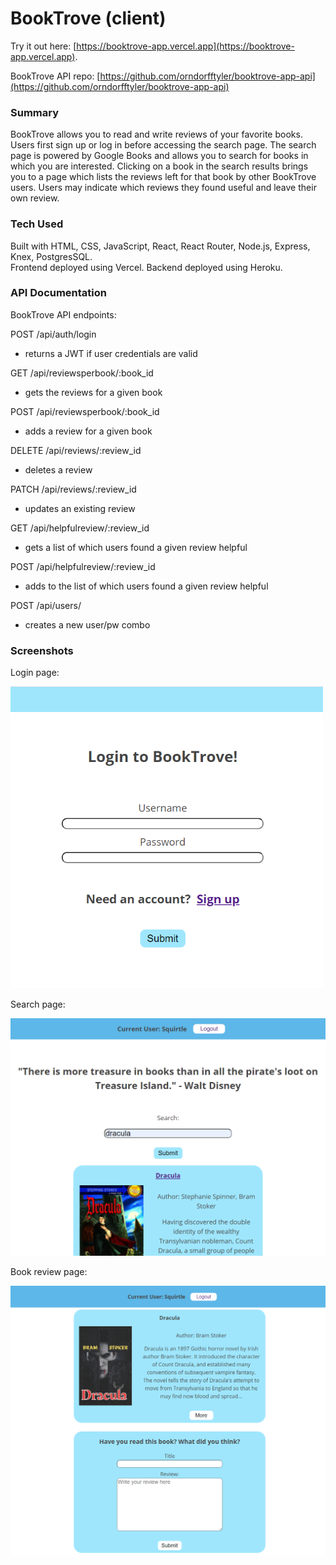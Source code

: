 # BookTrove (client)

Try it out here: [https://booktrove-app.vercel.app](https://booktrove-app.vercel.app).

BookTrove API repo: [https://github.com/orndorfftyler/booktrove-app-api](https://github.com/orndorfftyler/booktrove-app-api)

### Summary

BookTrove allows you to read and write reviews of your favorite books. Users first sign up or log in before accessing the search page. The search page is powered by Google Books and allows you to search for books in which you are interested. Clicking on a book in the search results brings you to a page which lists the reviews left for that book by other BookTrove users. Users may indicate which reviews they found useful and leave their own review.

### Tech Used

Built with HTML, CSS, JavaScript, React, React Router, Node.js, Express, Knex, PostgresSQL.  
Frontend deployed using Vercel. Backend deployed using Heroku.

### API Documentation

BookTrove API endpoints:

POST /api/auth/login
- returns a JWT if user credentials are valid 

GET /api/reviewsperbook/:book_id
- gets the reviews for a given book

POST /api/reviewsperbook/:book_id
- adds a review for a given book

DELETE /api/reviews/:review_id
- deletes a review

PATCH /api/reviews/:review_id
- updates an existing review

GET /api/helpfulreview/:review_id
- gets a list of which users found a given review helpful

POST /api/helpfulreview/:review_id
- adds to the list of which users found a given review helpful

POST /api/users/
- creates a new user/pw combo

### Screenshots

Login page:

<img src="./screenshots/booktrove-login.PNG" width="500">

Search page:

<img src="./screenshots/booktrove-search.PNG" width="600">

Book review page:

<img src="./screenshots/booktrove-book.PNG" width="600">
